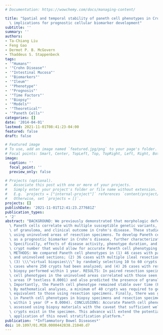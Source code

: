 ```yaml
---
# Documentation: https://wowchemy.com/docs/managing-content/

title: "Spatial and temporal stability of paneth cell phenotypes in Crohn's disease:\
  \ implications for prognostic cellular biomarker development"
subtitle: ''
summary: ''
authors:
- Ta-Chiang Liu
- Feng Gao
- Dermot P. B. McGovern
- Thaddeus S. Stappenbeck
tags:
- '"Humans"'
- '"Crohn Disease"'
- '"Intestinal Mucosa"'
- '"Biomarkers"'
- '"Ileum"'
- '"Phenotype"'
- '"Prognosis"'
- '"Time Factors"'
- '"Biopsy"'
- '"Models"'
- '"Theoretical"'
- '"Paneth Cells"'
categories: []
date: '2014-04-01'
lastmod: 2021-11-01T08:41:23-04:00
featured: false
draft: false

# Featured image
# To use, add an image named `featured.jpg/png` to your page's folder.
# Focal points: Smart, Center, TopLeft, Top, TopRight, Left, Right, BottomLeft, Bottom, BottomRight.
image:
  caption: ''
  focal_point: ''
  preview_only: false

# Projects (optional).
#   Associate this post with one or more of your projects.
#   Simply enter your project's folder or file name without extension.
#   E.g. `projects = ["internal-project"]` references `content/project/deep-learning/index.md`.
#   Otherwise, set `projects = []`.
projects: []
publishDate: '2021-11-01T12:41:23.277681Z'
publication_types:
- '2'
abstract: "BACKGROUND: We previously demonstrated that morphologic defects of ileal\
  \ Paneth cells correlate with multiple susceptible genetic variants, the presence\
  \ of granuloma, and clinical outcome in Crohn's disease. These studies were performed\
  \ using uninvolved areas of resection specimens. To develop Paneth cell phenotype\
  \ as a prognostic biomarker in Crohn's disease, further characterization is necessary.\
  \ Specifically, effects of disease activity, phenotype duration, and the minimal\
  \ crypt number that would allow for accurate Paneth cell phenotyping are unknown.\
  \ METHODS: We compared Paneth cell phenotypes in (1) 46 cases with paired involved\
  \ and uninvolved sections; (2) 36 cases with multiple ileal resections over time;\
  \ (3) \\\"virtual biopsies\\\" by randomly selecting 10 to 60 crypts from 85 surgical\
  \ cases where 250 crypts had been analyzed; and (4) 26 cases with resection and\
  \ biopsy performed within 1 year. RESULTS: In paired resection specimens, the Paneth\
  \ cell phenotypes in the uninvolved areas correlated with those seen in involved\
  \ areas (P textless 0.0001) and also predicted the presence of granuloma (P = 0.042).\
  \ Importantly, the Paneth cell phenotype remained stable over time (P textless 0.0001).\
  \ By mathematical analyses, a minimum of 40 crypts was required to generate results\
  \ equivalent to those using resection specimens. Finally, there was good correlation\
  \ in Paneth cell phenotypes in biopsy specimens and resection specimens obtained\
  \ within 1 year (P = 0.0004). CONCLUSIONS: Accurate Paneth cell phenotypes can be\
  \ assessed using biopsy materials with the caveat that sufficient well-oriented\
  \ crypts exist in the specimen. This advance will extend the potential clinical\
  \ application of this novel stratification platform."
publication: '*Inflammatory Bowel Diseases*'
doi: 10.1097/01.MIB.0000442838.21040.d7
---
```

